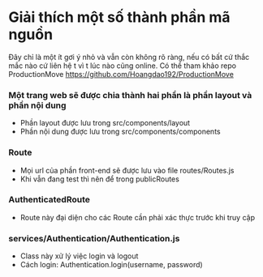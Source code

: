 # Giải thích một số thành phần mã nguồn

Đây chỉ là một ít gơi ý nhỏ và vẫn còn không rõ ràng, nếu 
có bất cứ thắc mắc nào cứ liên hệ t vì t lúc nào cũng online.
Có thể tham khảo repo ProductionMove
https://github.com/Hoangdao192/ProductionMove

### Một trang web sẽ được chia thành hai phần là phần layout và phần nội dung
* Phần layout được lưu trong src/components/layout
* Phần nội dung được lưu trong src/components/components

### Route
* Mọi url của phần front-end sẽ được lưu vào file routes/Routes.js
* Khi vẫn đang test thì nên để trong publicRoutes

### AuthenticatedRoute
* Route này đại diện cho các Route cần phải xác thực trước khi truy cập

### services/Authentication/Authentication.js
* Class này xử lý việc login và logout 
* Cách login: Authentication.login(username, password)
